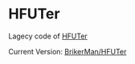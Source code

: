 # HFUTer

Lagecy code of [HFUTer](https://apps.apple.com/cn/app/hfuter-%E5%90%88%E8%82%A5%E5%B7%A5%E4%B8%9A%E5%A4%A7%E5%AD%A6%E5%AE%A2%E6%88%B7%E7%AB%AF/id1007104798)

Current Version: [BrikerMan/HFUTer
](https://github.com/BrikerMan/HFUTer)
